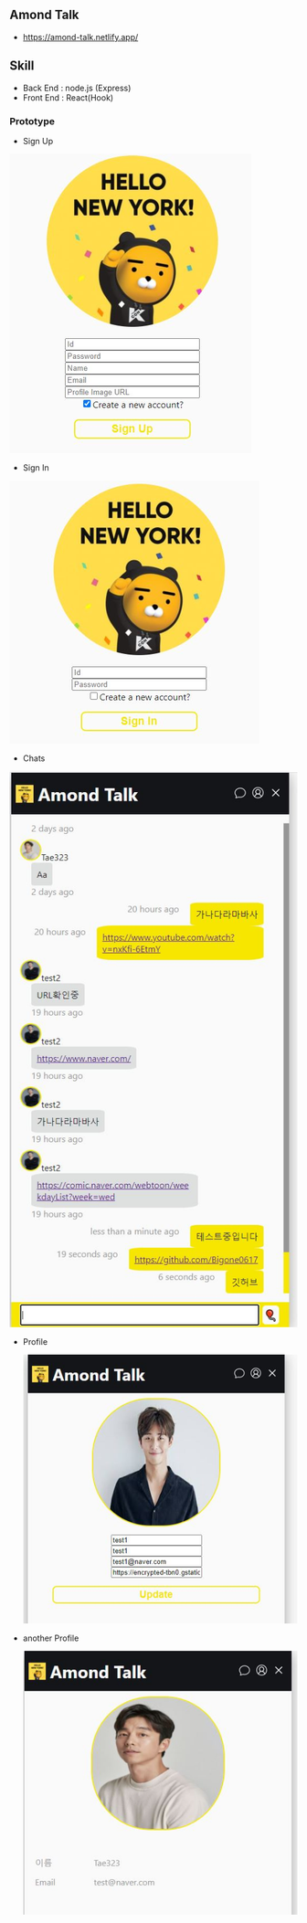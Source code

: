 ## Amond Talk
- https://amond-talk.netlify.app/

## Skill 
- Back End : node.js (Express)
- Front End : React(Hook)

### Prototype ###

- Sign Up

![](https://github.com/Bigone0617/amondTalk/blob/master/img/prototype02.JPG?raw=true)

- Sign In

![](https://github.com/Bigone0617/amondTalk/blob/master/img/prototype01.JPG?raw=true)

- Chats

![](https://github.com/Bigone0617/amondTalk/blob/master/img/prototype03.JPG?raw=true)

- Profile

  ![](https://github.com/Bigone0617/amondTalk/blob/master/img/prototype04.JPG?raw=true)
  
- another Profile
  
  ![](https://github.com/Bigone0617/amondTalk/blob/master/img/prototype05.JPG?raw=true)
